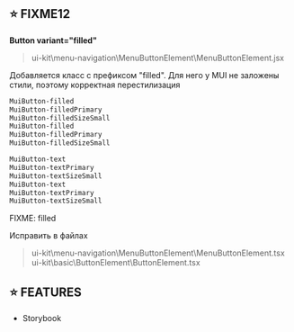 ## ⭐️ FIXME12

**Button variant="filled"**

> ui-kit\menu-navigation\MenuButtonElement\MenuButtonElement.jsx

Добавляется класс с префиксом "filled".
Для него у MUI не заложены стили, поэтому корректная перестилизация

```bash
MuiButton-filled
MuiButton-filledPrimary
MuiButton-filledSizeSmall
MuiButton-filled
MuiButton-filledPrimary
MuiButton-filledSizeSmall

MuiButton-text
MuiButton-textPrimary
MuiButton-textSizeSmall
MuiButton-text
MuiButton-textPrimary
MuiButton-textSizeSmall
```

FIXME: filled

Исправить в файлах
> ui-kit\menu-navigation\MenuButtonElement\MenuButtonElement.tsx
> ui-kit\basic\ButtonElement\ButtonElement.tsx

## ⭐️ FEATURES

- Storybook
